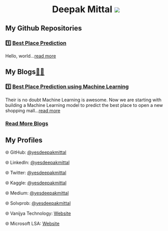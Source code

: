 <div align="center">
  <h1>Deepak Mittal <a href="https://github.com/yesdeepakmittal"target="_blank"><img src="https://img.shields.io/github/followers/yesdeepakmittal?style=social"></a></h1>
</div>

<div>
<h2>My Github Repositories</h2>
  <h3>1️⃣ <a href="https://github.com/yesdeepakmittal/Best_Place_Prediction/blob/master/README.md"target="_blank">Best Place Prediction</a></h3>
  <p>Hello, world...<a href="https://github.com/yesdeepakmittal/Best_Place_Prediction/blob/master/README.md"target="_blank">read more</a></p>
</div>

<div>
  <h2>My Blogs<a href="https://blog.solvprob.in/author/yesdeepakmittal/">📖</a><a href="https://medium.com/@yesdeepakmittal">📖</a></h2>
  <h3>1️⃣ <a href="https://blog.solvprob.in/machine-learning/09/2020/best-place-prediction-using-machine-learning/">Best Place Prediction using Machine Learning</a></h3>
  <p>Their is no doubt Machine Learning is awesome. Now we are starting with building a Machine Learning model to predict the best place to open a new shopping mall...<a href="https://blog.solvprob.in/machine-learning/09/2020/best-place-prediction-using-machine-learning/">read more</a></p>
  <h3><a href="https://github.com/yesdeepakmittal/yesdeepakmittal/blob/master/myblogs.md">Read More Blogs</a></h3>
  </div>
  
<div>
  <h2>My Profiles</h2>
  <p>🌐 GitHub: <a href="https://github.com/yesdeepakmittal/">@yesdeepakmittal</a></p>
  <p>🌐 LinkedIn: <a href="https://www.linkedin.com/in/yesdeepakmittal/">@yesdeepakmittal</a></p>
  <p>🌐 Twitter: <a href="https://twitter.com/yesdeepakmittal">@yesdeepakmittal</a></p>
  <p>🌐 Kaggle: <a href="https://www.kaggle.com/yesdeepakmittal">@yesdeepakmittal</a></p>
  <p>🌐 Medium: <a href="https://medium.com/@yesdeepakmittal">@yesdeepakmittal</a></p>
  <p>🌐 Solvprob: <a href="https://blog.solvprob.in/author/yesdeepakmittal/">@yesdeepakmittal</a></p>
  <p>🌐 Vanijya Technology: <a href="https://vanijya.tech/">Website</a></p>
  <p>🌐 Microsoft LSA: <a href="https://studentambassadors.microsoft.com/en-US/profile/4723">Website</a></p>
  
</div>
